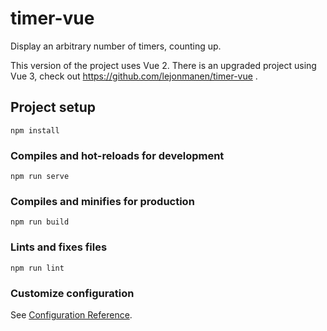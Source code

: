 # timer-vue

Display an arbitrary number of timers, counting up.

This version of the project uses Vue 2. There is an upgraded project using Vue 3, check out https://github.com/lejonmanen/timer-vue .

## Project setup
```
npm install
```

### Compiles and hot-reloads for development
```
npm run serve
```

### Compiles and minifies for production
```
npm run build
```

### Lints and fixes files
```
npm run lint
```

### Customize configuration
See [Configuration Reference](https://cli.vuejs.org/config/).
